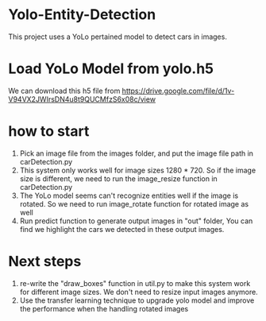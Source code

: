 # Yolo-Entity-Detection
This project uses a YoLo pertained model to detect cars in images.

# Load YoLo Model from yolo.h5
We can download this h5 file from https://drive.google.com/file/d/1v-V94VX2JWIrsDN4u8t9QUCMfzS6x08c/view

# how to start
1. Pick an image file from the images folder, and put the image file path in carDetection.py
2. This system only works well for image sizes 1280 * 720. So if the image size is different, we need to run the image_resize function in carDetection.py
3. The YoLo model seems can't recognize entities well if the image is rotated. So we need to run image_rotate function for rotated image as well
4. Run predict function to generate output images in "out" folder, You can find we highlight the cars we detected in these output images.

# Next steps
1. re-write the "draw_boxes" function in util.py to make this system work for different image sizes. We don't need to resize input images anymore.
2. Use the transfer learning technique to upgrade yolo model and improve the performance when the handling rotated images
